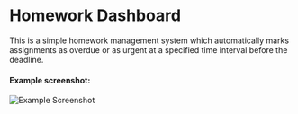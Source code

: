 # Homework Dashboard

This is a simple homework management system which automatically marks assignments as overdue or as urgent at a specified time interval before the deadline.

#### Example screenshot:
![Example Screenshot](https://user-images.githubusercontent.com/76182061/200164177-6335e7f2-2c5f-47b3-8ba1-918a91ab8241.png)
